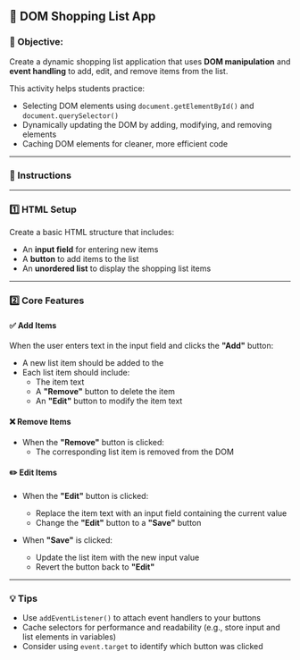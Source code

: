 ## 🛒 DOM Shopping List App

### 🎯 Objective:
Create a dynamic shopping list application that uses **DOM manipulation** and **event handling** to add, edit, and remove items from the list.

This activity helps students practice:

- Selecting DOM elements using `document.getElementById()` and `document.querySelector()`
- Dynamically updating the DOM by adding, modifying, and removing elements
- Caching DOM elements for cleaner, more efficient code

---

### 🧭 Instructions

---

### 1️⃣ HTML Setup

Create a basic HTML structure that includes:

- An **input field** for entering new items  
- A **button** to add items to the list  
- An **unordered list** to display the shopping list items  

---

### 2️⃣ Core Features

#### ✅ Add Items

When the user enters text in the input field and clicks the **"Add"** button:

- A new list item should be added to the 
- Each list item should include:
  - The item text
  - A **"Remove"** button to delete the item
  - An **"Edit"** button to modify the item text

#### ❌ Remove Items

- When the **"Remove"** button is clicked:
  - The corresponding list item is removed from the DOM

#### ✏️ Edit Items

- When the **"Edit"** button is clicked:
  - Replace the item text with an input field containing the current value
  - Change the **"Edit"** button to a **"Save"** button

- When **"Save"** is clicked:
  - Update the list item with the new input value
  - Revert the button back to **"Edit"**

---

### 💡 Tips

- Use `addEventListener()` to attach event handlers to your buttons
- Cache selectors for performance and readability (e.g., store input and list elements in variables)
- Consider using `event.target` to identify which button was clicked

